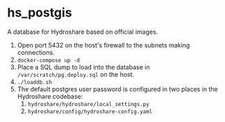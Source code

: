 # hs_postgis
A database for Hydroshare based on official images.

1. Open port 5432 on the host's firewall to the subnets making connections.
1. `docker-compose up -d`
1. Place a SQL dump to load into the database in `/var/scratch/pg.deploy.sql` on the host.
1. `./loaddb.sh`
1. The default postgres user password is configured in two places in the Hydroshare codebase:
   1. `hydroshare/hydroshare/local_settings.py`
   1. `hydroshare/config/hydroshare-config.yaml`
